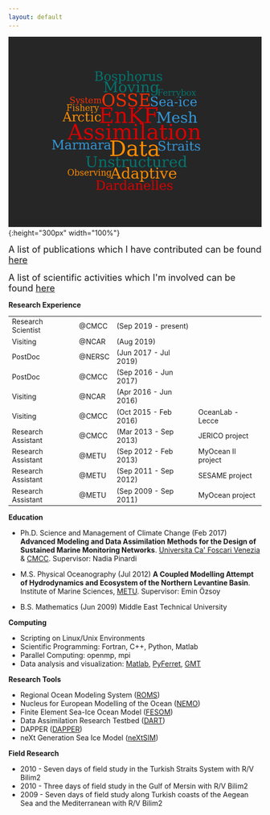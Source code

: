 ```yaml
---
layout: default
---
```

![](../pics/wordcloud.png){:height="300px" width="100%"}

<font size="+1">A list of publications which I have contributed can be found <a href="/research/publication">here <br></a></font>

<font size="+1">A list of scientific activities which I'm involved can be found <a href="/calendar/index">here</a></font>


**Research Experience**

|                      |       |                      |                     |
|----------------------|:------|:---------------------|---------------------|
| Research  Scientist  | @CMCC | (Sep 2019 - present) ||
| Visiting             | @NCAR | (Aug 2019)           ||
| PostDoc              | @NERSC| (Jun 2017 - Jul 2019)||
| PostDoc              | @CMCC | (Sep 2016 - Jun 2017)||
| Visiting             | @NCAR | (Apr 2016 - Jun 2016)||
| Visiting             | @CMCC | (Oct 2015 - Feb 2016)| OceanLab - Lecce|
| Research Assistant   | @CMCC | (Mar 2013 - Sep 2013)| JERICO project|
| Research Assistant   | @METU | (Sep 2012 - Feb 2013)| MyOcean II project|
| Research Assistant   | @METU | (Sep 2011 - Sep 2012)| SESAME project|
| Research Assistant   | @METU | (Sep 2009 - Sep 2011)| MyOcean project|

**Education**

- Ph.D. Science and Management of Climate Change (Feb 2017) **Advanced Modeling and Data Assimilation Methods for the Design of Sustained Marine Monitoring Networks**. [Universita Ca' Foscari Venezia](https://unive.it) & [CMCC](https://cmcc.it). Supervisor: Nadia Pinardi

- M.S. Physical Oceanography (Jul 2012) **A Coupled Modelling Attempt of Hydrodynamics and Ecosystem of the Northern Levantine Basin**. Institute of Marine Sciences, [METU](https://metu.edu.tr). Supervisor: Emin Özsoy

- B.S. Mathematics (Jun 2009) Middle East Technical University

**Computing**

- Scripting on Linux/Unix Environments
- Scientific Programming: Fortran, C\+\+, Python, Matlab
- Parallel Computing: openmp, mpi
- Data analysis and visualization: [Matlab](https://www.mathworks.com),
  [PyFerret](https://ferret.pmel.noaa.gov/Ferret/documentation/pyferret),
[GMT](http://gmt.soest.hawaii.edu)

**Research Tools**

- Regional Ocean Modeling System ([ROMS](https://www.myroms.org))
- Nucleus for European Modelling of the Ocean ([NEMO](https://www.nemo-ocean.eu))
- Finite Element Sea-Ice Ocean Model ([FESOM](https://fesom.de))
- Data Assimilation Research Testbed ([DART](http://www.image.ucar.edu/DAReS/DART))
- DAPPER ([DAPPER](https://github.com/nansencenter/DAPPER))
- neXt Generation Sea Ice Model ([neXtSIM](https://www.nersc.no/group/sea-ice-modelling))

**Field Research**

- 2010 - Seven days of field study in the Turkish Straits System with R/V Bilim2
- 2010 - Three days of field study in the Gulf of Mersin with R/V Bilim2
- 2009 - Seven days of field study along Turkish coasts of the Aegean Sea and the Mediterranean with R/V Bilim2
